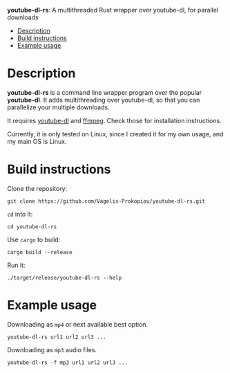 **youtube-dl-rs**: A multithreaded Rust wrapper over youtube-dl, for parallel downloads

- [Description](#description)
- [Build instructions](#build-instructions)
- [Example usage](#example-usage)

# Description

**youtube-dl-rs** is a command line wrapper program over the popular **youtube-dl**. It adds multithreading over
youtube-dl, so that you can parallelize your multiple downloads.

It requires [youtube-dl](https://github.com/ytdl-org/youtube-dl) and [ffmpeg](https://github.com/FFmpeg/FFmpeg).
Check those for installation instructions.

Currently, it is only tested on Linux, since I created it for my own usage, and my main OS is Linux.

# Build instructions

Clone the repository:

```shell
git clone https://github.com/Vagelis-Prokopiou/youtube-dl-rs.git
```

`cd` into it:

```shell
cd youtube-dl-rs
```

Use `cargo` to build:

```shell
cargo build --release
```

Run it:

```shell
./target/release/youtube-dl-rs --help
```

# Example usage

Downloading as `mp4` or next available best option.

```shell
youtube-dl-rs url1 url2 url3 ...
```

Downloading as `mp3` audio files.

```shell
youtube-dl-rs -f mp3 url1 url2 url3 ...
```